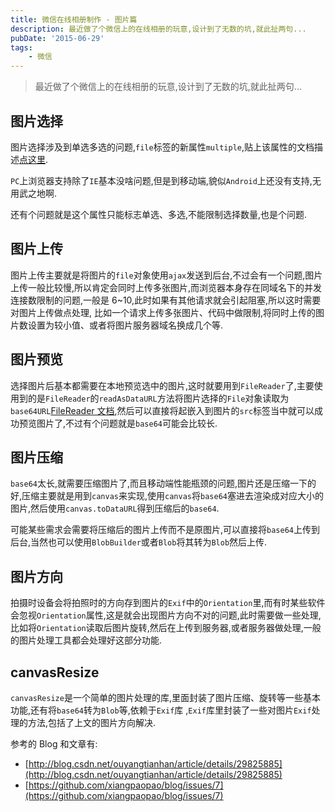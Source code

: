 ```yaml
---
title: 微信在线相册制作 - 图片篇
description: 最近做了个微信上的在线相册的玩意,设计到了无数的坑,就此扯两句...
pubDate: '2015-06-29'
tags:
    - 微信
---
```


> 最近做了个微信上的在线相册的玩意,设计到了无数的坑,就此扯两句...

## 图片选择

图片选择涉及到单选多选的问题,`file`标签的新属性`multiple`,贴上该属性的文档描述[点这里](http://www.w3schools.com/tags/att_input_multiple.asp).

`PC`上浏览器支持除了`IE`基本没啥问题,但是到移动端,貌似`Android`上还没有支持,无用武之地啊.

还有个问题就是这个属性只能标志单选、多选,不能限制选择数量,也是个问题.

## 图片上传

图片上传主要就是将图片的`file`对象使用`ajax`发送到后台,不过会有一个问题,图片上传一般比较慢,所以肯定会同时上传多张图片,而浏览器本身存在同域名下的并发连接数限制的问题,一般是 6~10,此时如果有其他请求就会引起阻塞,所以这时需要对图片上传做点处理, 比如一个请求上传多张图片、代码中做限制,将同时上传的图片数设置为较小值、或者将图片服务器域名换成几个等.

## 图片预览

选择图片后基本都需要在本地预览选中的图片,这时就要用到`FileReader`了,主要使用到的是`FileReader`的`readAsDataURL`方法将图片选择的`File`对象读取为`base64URL`[FileReader 文档](https://developer.mozilla.org/en-US/docs/Web/API/FileReader),然后可以直接将起嵌入到图片的`src`标签当中就可以成功预览图片了,不过有个问题就是`base64`可能会比较长.

## 图片压缩

`base64`太长,就需要压缩图片了,而且移动端性能瓶颈的问题,图片还是压缩一下的好,压缩主要就是用到`canvas`来实现,使用`canvas`将`base64`塞进去渲染成对应大小的图片,然后使用`canvas.toDataURL`得到压缩后的`base64`.

可能某些需求会需要将压缩后的图片上传而不是原图片,可以直接将`base64`上传到后台,当然也可以使用`BlobBuilder`或者`Blob`将其转为`Blob`然后上传.

## 图片方向

拍摄时设备会将拍照时的方向存到图片的`Exif`中的`Orientation`里,而有时某些软件会忽视`Orientation`属性,这是就会出现图片方向不对的问题,此时需要做一些处理,比如将`Orientation`读取后图片旋转,然后在上传到服务器,或者服务器做处理,一般的图片处理工具都会处理好这部分功能.

## canvasResize

`canvasResize`是一个简单的图片处理的库,里面封装了图片压缩、旋转等一些基本功能,还有将`base64`转为`Blob`等,依赖于`Exif`库 ,`Exif`库里封装了一些对图片`Exif`处理的方法,包括了上文的图片方向解决.

参考的 Blog 和文章有:

-   [http://blog.csdn.net/ouyangtianhan/article/details/29825885](http://blog.csdn.net/ouyangtianhan/article/details/29825885)
-   [https://github.com/xiangpaopao/blog/issues/7](https://github.com/xiangpaopao/blog/issues/7)